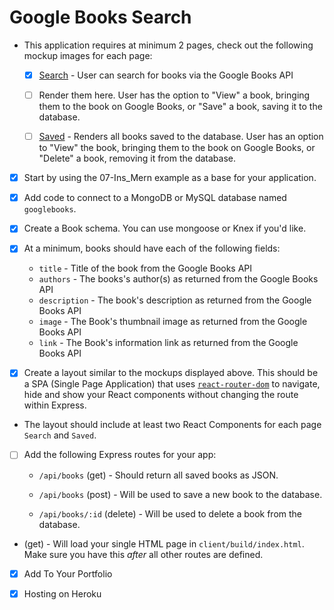 # Google Books Search

* This application requires at minimum 2 pages, check out the following mockup images for each page:

  * [x] [Search](Search.png) - User can search for books via the Google Books API
  
  * [ ] Render them here. User has the option to "View" a book, bringing them to the book on Google Books, or "Save" a book, saving it to the database.

  * [ ] [Saved](Saved.png) - Renders all books saved to the database. User has an option to "View" the book, bringing them to the book on Google Books, or "Delete" a book, removing it from the database.

* [x] Start by using the 07-Ins_Mern example as a base for your application.

* [x] Add code to connect to a MongoDB or MySQL database named `googlebooks`.

* [x] Create a Book schema. You can use mongoose or Knex if you'd like.

* [x] At a minimum, books should have each of the following fields:
    * `title` - Title of the book from the Google Books API
    * `authors` - The books's author(s) as returned from the Google Books API
    * `description` - The book's description as returned from the Google Books API
    * `image` - The Book's thumbnail image as returned from the Google Books API
    * `link` - The Book's information link as returned from the Google Books API

* [x] Create a layout similar to the mockups displayed above. This should be a SPA (Single Page Application) that uses [`react-router-dom`](https://github.com/reactjs/react-router) to navigate, hide and show your React components without changing the route within Express.

* The layout should include at least two React Components for each page `Search` and `Saved`.

* [ ] Add the following Express routes for your app:

    * `/api/books` (get) - Should return all saved books as JSON.

    * `/api/books` (post) - Will be used to save a new book to the database.

    * `/api/books/:id` (delete) - Will be used to delete a book from the database.

* (get) - Will load your single HTML page in `client/build/index.html`. Make sure you have this _after_ all other routes are defined.


* [x] Add To Your Portfolio

* [x] Hosting on Heroku





